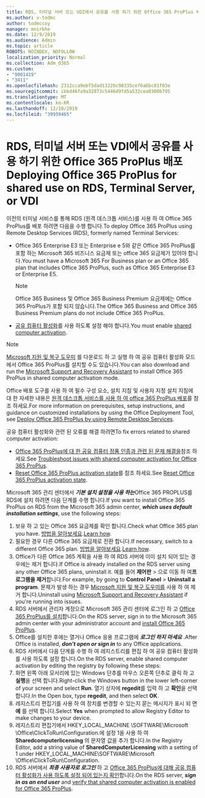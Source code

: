 ```yaml
---
title: RDS, 터미널 서버 또는 VDI에서 공유를 사용 하기 위한 Office 365 ProPlus 배포
ms.author: v-todmc
author: todmccoy
manager: mnirkhe
ms.date: 12/9/2019
ms.audience: Admin
ms.topic: article
ROBOTS: NOINDEX, NOFOLLOW
localization_priority: Normal
ms.collection: Adm_O365
ms.custom:
- "9001419"
- "3411"
ms.openlocfilehash: 2312cca9ebf5dad1322bc98335cef6a6bc81f03e
ms.sourcegitcommit: cbbd46fa9a32873c5446d9fd5a532cea0300b795
ms.translationtype: MT
ms.contentlocale: ko-KR
ms.lasthandoff: 12/10/2019
ms.locfileid: "39959465"
---
```

# <a name="deploying-office-365-proplus-for-shared-use-on-rds-terminal-server-or-vdi"></a><span data-ttu-id="02abb-102">RDS, 터미널 서버 또는 VDI에서 공유를 사용 하기 위한 Office 365 ProPlus 배포</span><span class="sxs-lookup"><span data-stu-id="02abb-102">Deploying Office 365 ProPlus for shared use on RDS, Terminal Server, or VDI</span></span>

<span data-ttu-id="02abb-103">이전의 터미널 서비스를 통해 RDS (원격 데스크톱 서비스)를 사용 하 여 Office 365 ProPlus를 배포 하려면 다음을 수행 합니다.</span><span class="sxs-lookup"><span data-stu-id="02abb-103">To deploy Office 365 ProPlus using Remote Desktop Services (RDS), formerly named Terminal Services:</span></span>
- <span data-ttu-id="02abb-104">Office 365 Enterprise E3 또는 Enterprise e 5와 같은 Office 365 ProPlus를 포함 하는 Microsoft 365 비즈니스 요금제 또는 office 365 요금제가 있어야 합니다.</span><span class="sxs-lookup"><span data-stu-id="02abb-104">You must have a Microsoft 365 For Business plan or an Office 365 plan that includes Office 365 ProPlus, such as Office 365 Enterprise E3 or Enterprise E5.</span></span>
   > [!NOTE] 
   > <span data-ttu-id="02abb-105">Office 365 Business 및 Office 365 Business Premium 요금제에는 Office 365 ProPlus가 포함 되지 않습니다.</span><span class="sxs-lookup"><span data-stu-id="02abb-105">The Office 365 Business and Office 365 Business Premium plans do not include Office 365 ProPlus.</span></span>
- <span data-ttu-id="02abb-106">[공유 컴퓨터 활성화](https://docs.microsoft.com/DeployOffice/overview-of-shared-computer-activation-for-office-365-proplus)를 사용 하도록 설정 해야 합니다.</span><span class="sxs-lookup"><span data-stu-id="02abb-106">You must enable [shared computer activation](https://docs.microsoft.com/DeployOffice/overview-of-shared-computer-activation-for-office-365-proplus).</span></span>

> [!NOTE]
> <span data-ttu-id="02abb-107">[Microsoft 지원 및 복구 도우미](https://aka.ms/SaRA_OfficeSCA_M365Portal) 를 다운로드 하 고 실행 하 여 공유 컴퓨터 활성화 모드에서 Office 365 ProPlus를 설치할 수도 있습니다.</span><span class="sxs-lookup"><span data-stu-id="02abb-107">You can also download and run the [Microsoft Support and Recovery Assistant](https://aka.ms/SaRA_OfficeSCA_M365Portal) to install Office 365 ProPlus in shared computer activation mode.</span></span>

<span data-ttu-id="02abb-108">Office 배포 도구를 사용 하 여 필수 구성 요소, 설치 지침 및 사용자 지정 설치 지침에 대 한 자세한 내용은 [원격 데스크톱 서비스를 사용 하 여 office 365 ProPlus 배포](https://docs.microsoft.com/DeployOffice/deploy-office-365-proplus-by-using-remote-desktop-services)를 참조 하세요.</span><span class="sxs-lookup"><span data-stu-id="02abb-108">For more information on prerequisites, setup instructions, and guidance on customized installations by using the Office Deployment Tool, see [Deploy Office 365 ProPlus by using Remote Desktop Services](https://docs.microsoft.com/DeployOffice/deploy-office-365-proplus-by-using-remote-desktop-services).</span></span>

<span data-ttu-id="02abb-109">공유 컴퓨터 활성화와 관련 된 오류를 해결 하려면</span><span class="sxs-lookup"><span data-stu-id="02abb-109">To fix errors related to shared computer activation:</span></span>
- <span data-ttu-id="02abb-110">[Office 365 ProPlus에 대 한 공유 컴퓨터 정품 인증과 관련 된 문제 해결을](https://docs.microsoft.com/DeployOffice/troubleshoot-issues-with-shared-computer-activation-for-office-365-proplus)참조 하세요.</span><span class="sxs-lookup"><span data-stu-id="02abb-110">See [Troubleshoot issues with shared computer activation for Office 365 ProPlus](https://docs.microsoft.com/DeployOffice/troubleshoot-issues-with-shared-computer-activation-for-office-365-proplus).</span></span>
- <span data-ttu-id="02abb-111">[Reset Office 365 ProPlus activation state](https://go.microsoft.com/fwlink/?linkid=2109218)를 참조 하세요.</span><span class="sxs-lookup"><span data-stu-id="02abb-111">See [Reset Office 365 ProPlus activation state](https://go.microsoft.com/fwlink/?linkid=2109218).</span></span>

<span data-ttu-id="02abb-112">Microsoft 365 관리 센터에서 ***기본 설치 설정을 사용 하는***Office 365 PROPLUS를 RDS에 설치 하려면 다음 단계를 수행 합니다.</span><span class="sxs-lookup"><span data-stu-id="02abb-112">If you want to install Office 365 ProPlus on RDS from the Microsoft 365 admin center, ***which uses default installation settings***, use the following steps:</span></span>

1.  <span data-ttu-id="02abb-113">보유 하 고 있는 Office 365 요금제를 확인 합니다.</span><span class="sxs-lookup"><span data-stu-id="02abb-113">Check what Office 365 plan you have.</span></span> <span data-ttu-id="02abb-114">[방법을 알아보세요](https://docs.microsoft.com/office365/admin/admin-overview/what-subscription-do-i-have).</span><span class="sxs-lookup"><span data-stu-id="02abb-114">[Learn how](https://docs.microsoft.com/office365/admin/admin-overview/what-subscription-do-i-have).</span></span>
2.  <span data-ttu-id="02abb-115">필요한 경우 다른 Office 365 요금제로 전환 합니다.</span><span class="sxs-lookup"><span data-stu-id="02abb-115">If necessary, switch to a different Office 365 plan.</span></span> <span data-ttu-id="02abb-116">[방법을 알아보세요](https://docs.microsoft.com/office365/admin/subscriptions-and-billing/switch-to-a-different-plan).</span><span class="sxs-lookup"><span data-stu-id="02abb-116">[Learn how](https://docs.microsoft.com/office365/admin/subscriptions-and-billing/switch-to-a-different-plan).</span></span>
3.  <span data-ttu-id="02abb-117">Office가 다른 Office 365 계획을 사용 하 여 RDS 서버에 이미 설치 되어 있는 경우에는 제거 합니다.</span><span class="sxs-lookup"><span data-stu-id="02abb-117">If Office is already installed on the RDS server using any other Office 365 plans, uninstall it.</span></span> <span data-ttu-id="02abb-118">예를 들어 **제어판** > 으로 이동 하 여**프로그램을 제거**합니다.</span><span class="sxs-lookup"><span data-stu-id="02abb-118">For example, by going to **Control Panel** > **Uninstall a program**.</span></span> <span data-ttu-id="02abb-119">문제가 발생 하는 경우 [Microsoft 지원 및 복구 도우미를](https://aka.ms/SARA-OfficeUninstall-Alchemy) 사용 하 여 제거 합니다.</span><span class="sxs-lookup"><span data-stu-id="02abb-119">Uninstall using [Microsoft Support and Recovery Assistant](https://aka.ms/SARA-OfficeUninstall-Alchemy) if you're running into issues.</span></span>
4.  <span data-ttu-id="02abb-120">RDS 서버에서 관리자 계정으로 Microsoft 365 관리 센터에 로그인 하 고 [Office 365 ProPlus를 설치](https://portal.office.com/OLS/MySoftware.aspx)합니다.</span><span class="sxs-lookup"><span data-stu-id="02abb-120">On the RDS server, sign in to the Microsoft 365 admin center with your administrator account and [install Office 365 ProPlus](https://portal.office.com/OLS/MySoftware.aspx).</span></span>
5.  <span data-ttu-id="02abb-121">Office를 설치한 후에는 열거나 Office 응용 프로그램에 ***로그인 하지 마세요*** .</span><span class="sxs-lookup"><span data-stu-id="02abb-121">After Office is installed, ***don't open or sign in*** to any Office applications.</span></span>
6.  <span data-ttu-id="02abb-122">RDS 서버에서 다음 단계를 수행 하 여 레지스트리를 편집 하 여 공유 컴퓨터 활성화를 사용 하도록 설정 합니다.</span><span class="sxs-lookup"><span data-stu-id="02abb-122">On the RDS server, enable shared computer activation by editing the registry by following these steps:</span></span>
   1. <span data-ttu-id="02abb-123">화면 왼쪽 아래 모서리에 있는 Windows 단추를 마우스 오른쪽 단추로 클릭 하 고 **실행**을 선택 합니다.</span><span class="sxs-lookup"><span data-stu-id="02abb-123">Right-click the Windows button in the lower left-corner of your screen and select **Run**.</span></span> <span data-ttu-id="02abb-124">열기 상자에 **regedit**를 입력 하 고 **확인**을 선택 합니다.</span><span class="sxs-lookup"><span data-stu-id="02abb-124">In the Open box, type **regedit**, and then select **OK**.</span></span>
   2. <span data-ttu-id="02abb-125">레지스트리 편집기를 사용 하 여 장치를 변경할 수 있는지 묻는 메시지가 표시 되 면 **예** 를 선택 합니다.</span><span class="sxs-lookup"><span data-stu-id="02abb-125">Select **Yes** when prompted to allow Registry Editor to make changes to your device.</span></span>
   3. <span data-ttu-id="02abb-126">레지스트리 편집기에서 HKEY_LOCAL_MACHINE \SOFTWARE\Microsoft \Office\ClickToRun\Configuration.에 설정 1을 사용 하 여 **Sharedcomputerlicensing** 의 문자열 값을 추가 합니다.</span><span class="sxs-lookup"><span data-stu-id="02abb-126">In the Registry Editor, add a string value of **SharedComputerLicensing** with a setting of 1 under HKEY_LOCAL_MACHINE\SOFTWARE\Microsoft \Office\ClickToRun\Configuration.</span></span>
   4. <span data-ttu-id="02abb-127">RDS 서버에서 ***최종 사용자로 로그인*** 하 고 [Office 365 ProPlus에 대해 공유 컴퓨터 활성화가 사용 하도록 설정 되어 있는지 확인](https://docs.microsoft.com/DeployOffice/troubleshoot-issues-with-shared-computer-activation-for-office-365-proplus#verify-that-activation-for-office-365-proplus-succeeded)합니다.</span><span class="sxs-lookup"><span data-stu-id="02abb-127">On the RDS server, ***sign in as an end user*** and [verify that shared computer activation is enabled for Office 365 ProPlus](https://docs.microsoft.com/DeployOffice/troubleshoot-issues-with-shared-computer-activation-for-office-365-proplus#verify-that-activation-for-office-365-proplus-succeeded).</span></span>

